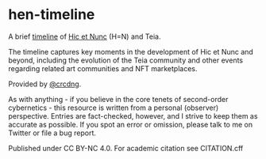 # hen-timeline
  A brief [timeline](timeline.md) of [Hic et Nunc](https://web.archive.org/web/20211107123525/https://www.hicetnunc.xyz/) (H=N) and Teia. 

  The timeline captures key moments in the development of Hic et Nunc and beyond, including the evolution of the Teia community and other events regarding related art communities and NFT marketplaces. 
  
  Provided by [@crcdng](https://twitter.com/crcdng).

  As with anything - if you believe in the core tenets of second-order cybernetics - this resource is written from a personal (observer) perspective. Entries are fact-checked, however, and I strive to keep them as accurate as possible. If you spot an error or omission, please talk to me on Twitter or file a bug report.

  Published under CC BY-NC 4.0. For academic citation see CITATION.cff
